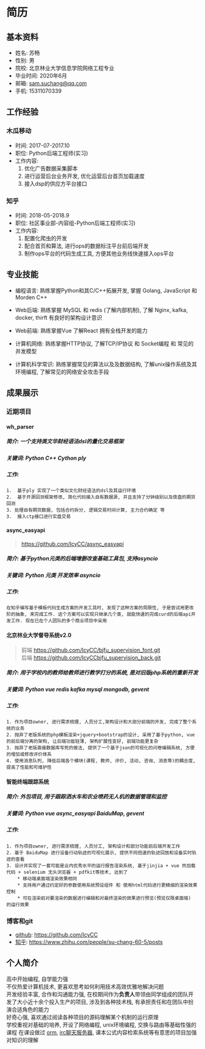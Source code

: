 # 简历

## 基本资料

* 姓名: 苏畅
* 性别: 男
* 院校: 北京林业大学信息学院网络工程专业
* 毕业时间: 2020年6月
* 邮箱: sam.suchang@qq.com
* 手机: 15311070339



## 工作经验

### 木瓜移动 

* 时间: 2017-07-2017.10
* 职位: Python后端工程师(实习)
* 工作内容: 
    1.  优化广告数据采集脚本 
    2.  进行运营后台业务开发, 优化运营后台首页加载速度
    3.  接入dsp的供应方平台接口

### 知乎

* 时间: 2018-05-2018.9
* 职位: 社区事业部-内容组-Python后端工程师(实习)
* 工作内容:
    1. 配置化爬虫的开发
    2. 配合首页和算法, 进行ops的数据标注平台前后端开发
    3. 制作ops平台的代码生成工具, 方便其他业务线快速接入ops平台



## 专业技能

* 编程语言: 熟练掌握Python和其C/C++拓展开发, 掌握 Golang, JavaScript 和 Morden C++ 

* Web后端: 熟练掌握 MySQL 和 redis (了解内部机制),
          了解 Nginx, kafka,  docker, thirft
          有良好的架构设计意识
* Web前端: 熟练掌握Vue 了解React 拥有全栈开发的能力
* 计算机网络: 熟练掌握HTTP协议, 了解TCP/IP协议 和 Socket编程 和 常见的并发模型  
* 计算机科学常识: 熟练掌握常见的算法以及及数据结构,
了解unix操作系统及其环境编程, 
了解常见的网络安全攻击手段

            
## 成果展示

### 近期项目

#### wh_parser

##### 简介: 一个支持类文华财经语法dsl的量化交易框架
##### 关键词: Python C++ Cython ply 
##### 工作: 
    1.  基于ply 实现了一个类似文化财经语法的dsl及其运行环境
    2.  基于开源回测框架修改, 简化代码接入自有数据源, 并且支持了分钟级别以及夜盘的期货回测
    3. 处理自有期货数据, 包括合约拆分, 逻辑交易时间计算, 主力合约确定 等
    3.  接入ctp接口进行实盘交易

#### async_easyapi

> https://github.com/IcyCC/async_easyapi

##### 简介: 基于python元类的后端增删改查基础工具包, 支持asyncio
##### 关键词: Python 元类 开发效率 asyncio
##### 工作:  
``` 
在知乎编写基于模板代码生成方案的开发工具时, 发现了这种方案的局限性, 于是尝试用更改阶的抽象, 来完成工作. 这个方案可以实现只继承几个类, 就能快速的完成curd的后端api开发工作. 现在已在个人团队的多个商业项目中采用
```

#### 北京林业大学督导系统v2.0

> 前端 https://github.com/IcyCC/bjfu_supervision_font.git  
 > 后端 https://github.com/IcyCCbjfu_supervision_back.git

##### 简介: 用于学校内的教师给教师进行教学打分的系统, 是对旧版php系统的重新开发
##### 关键词: Python vue redis kafka mysql mongodb, gevent
##### 工作: 
    1. 作为项目owner, 进行需求梳理, 人员分工,架构设计和大部分前端的开发, 完成了整个系统的业务
    2. 抛弃了老版系统的php模板渲染+jquery+bootstrap的设计, 采用了基于python, vue的前后端分离的架构, 让后端功能轻薄, 架构扩展性变好, 前端功能更复杂
    3. 抛弃了老版直接数据库写死的做法, 提供了一个基于json的可视化的问卷编辑系统, 方便的增加或修改评价体系
    4. 使用消息队列, 降低后端各个模块(课程, 教师, 评价, 活动, 咨询, 消息等)的耦合度, 提高了性能和可维护性

#### 智能终端跟踪系统

##### 简介: 外包项目, 用于跟踪洒水车和农业喷药无人机的数据管理和监控
##### 关键词: Python vue async_easyapi  BaiduMap, gevent
##### 工作: 
    1. 作为项目owner, 进行需求梳理, 人员分工, 架构设计和部分功能前后端开发工作
    2. 基于 BaiduMap 进行设备行动轨迹的可视化展示, 提供不同倍速的轨迹回放和设备实时轨迹的查看
    3. 设计并实现了一套可能是业内优秀水平的运行报告渲染系统, 基于jinjia + vue 热加载代码 + selenium 无头浏览器 + pdfkit等技术, 达到了 
        * 移动端桌面端渲染效果相同
        * 支持用户通过约定好的参数使用系统预设组件 和 使用html代码进行更精细的渲染效果控制
        * 可在渲染前对要渲染的数据进行编辑和对最终渲染的效果进行预览(预览仅限桌面端)
    的运行效果

### 博客和git

* [github](https://github.com/IcyCC):  https://github.com/IcyCC
* [知乎](https://www.zhihu.com/people/su-chang-60-5/posts): https://www.zhihu.com/people/su-chang-60-5/posts 

## 个人简介

高中开始编程, 自学能力强  
不仅热爱计算机技术, 更喜欢思考如何利用技术高效优雅地解决问题  
开发经验丰富, 合作和沟通能力强, 在校期间作为**负责人**带领由同学组成的团队开发了大小近十余个投入生产的项目, 涉及到各种技术栈,  有承担责任和在团队中扮演合适角色的能力  
好奇心强, 喜欢通过阅读各种项目的源码理解某个机制的运行原理  
学校重视对基础的培养, 开设了网络编程, unix环境编程, 交换与路由等基础性强的课程 在课设做过 [orm](https://github.com/IcyCC/db_hw.git), [irc聊天服务器](https://github.com/IcyCC/easy_irc.git), 课本公式内容检索系统等有意思的项目加强对知识的理解